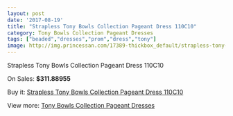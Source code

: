 ```yaml
---
layout: post
date: '2017-08-19'
title: "Strapless Tony Bowls Collection Pageant Dress 110C10"
category: Tony Bowls Collection Pageant Dresses
tags: ["beaded","dresses","prom","dress","tony"]
image: http://img.princessan.com/17389-thickbox_default/strapless-tony-bowls-collection-pageant-dress-110c10.jpg
---
```

Strapless Tony Bowls Collection Pageant Dress 110C10

On Sales: **$311.88955**
<a href="https://www.princessan.com/en/tony-bowls-collection-pageant-dresses/8196-strapless-tony-bowls-collection-pageant-dress-110c10.html"><amp-img layout="responsive" width="600" height="600" src="//img.princessan.com/17389-thickbox_default/strapless-tony-bowls-collection-pageant-dress-110c10.jpg" alt="Strapless Tony Bowls Collection Pageant Dress 110C10 0" /></a>
<a href="https://www.princessan.com/en/tony-bowls-collection-pageant-dresses/8196-strapless-tony-bowls-collection-pageant-dress-110c10.html"><amp-img layout="responsive" width="600" height="600" src="//img.princessan.com/17390-thickbox_default/strapless-tony-bowls-collection-pageant-dress-110c10.jpg" alt="Strapless Tony Bowls Collection Pageant Dress 110C10 1" /></a>

Buy it: [Strapless Tony Bowls Collection Pageant Dress 110C10](https://www.princessan.com/en/tony-bowls-collection-pageant-dresses/8196-strapless-tony-bowls-collection-pageant-dress-110c10.html "Strapless Tony Bowls Collection Pageant Dress 110C10")

View more: [Tony Bowls Collection Pageant Dresses](https://www.princessan.com/en/66-tony-bowls-collection-pageant-dresses "Tony Bowls Collection Pageant Dresses")